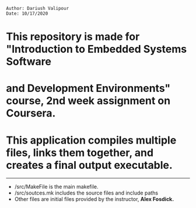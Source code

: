 
``Author: Dariush Valipour``<br />
`Date: 10/17/2020 `<br />
# This repository is made for "Introduction to Embedded Systems Software
# and Development Environments" course, 2nd week assignment on Coursera.
# This application compiles multiple files, links them together, and creates a final output executable.<br />

------

* /src/MakeFile  is the main makefile.<br />
* /src/soutces.mk  includes the source files and include paths<br />
* Other files are initial files provided by the instructor, **Alex Fosdick.**<br />

